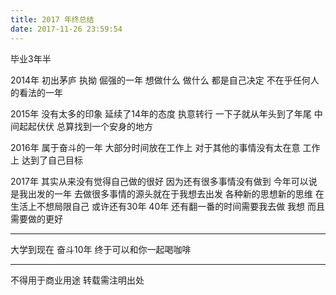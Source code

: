 ```yaml
---
title: 2017 年终总结
date: 2017-11-26 23:59:54
---
```

毕业3年半

2014年 初出茅庐 执拗 倔强的一年 想做什么 做什么 都是自己决定 不在乎任何人的看法的一年

2015年 没有太多的印象 延续了14年的态度 执意转行 一下子就从年头到了年尾 中间起起伏伏 总算找到一个安身的地方

2016年 属于奋斗的一年 大部分时间放在工作上 对于其他的事情没有太在意 工作上 达到了自己目标

2017年
其实从来没有觉得自己做的很好 因为还有很多事情没有做到
今年可以说是我出发的一年 去做很多事情的源头就在于我想去出发 各种新的思想新的思维 在生活上不想局限自己
或许还有30年 40年 还有翻一番的时间需要我去做 我想 而且需要做的更好

----------------
大学到现在 奋斗10年 终于可以和你一起喝咖啡

----------------
不得用于商业用途 转载需注明出处
